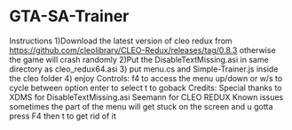 # GTA-SA-Trainer
Instructions 
1)Download the latest version of cleo redux from https://github.com/cleolibrary/CLEO-Redux/releases/tag/0.8.3 otherwise the game will crash randomly
2)Put the DisableTextMissing.asi in same directory as cleo_redux64.asi
3) put menu.cs and Simple-Trainer.js inside the cleo folder
4) enjoy
Controls:
f4 to access the menu
up/down or w/s to cycle between option
enter to select
t to goback
Credits:
Special thanks to XDMS for DisableTextMissing.asi
Seemann for CLEO REDUX
Known issues
sometimes the part of the menu  will get stuck on the screen and u gotta press F4 then t to get rid of it
